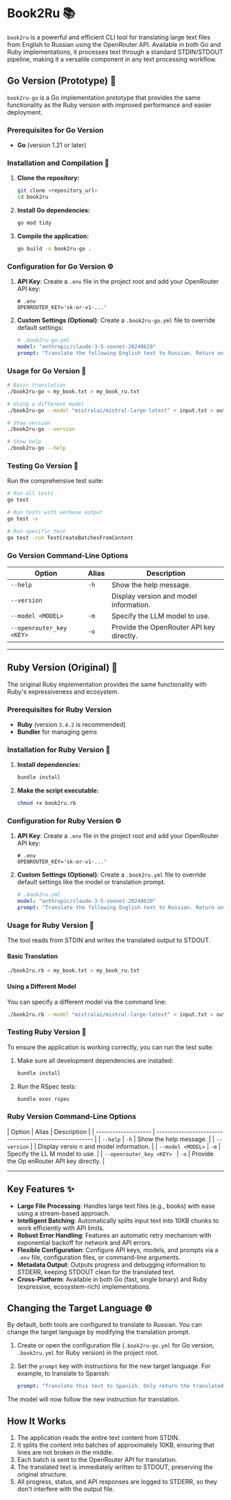 # Book2Ru 📚

`book2ru` is a powerful and efficient CLI tool for translating large text files from English to Russian using the
OpenRouter API. Available in both Go and Ruby implementations, it processes text through a standard STDIN/STDOUT
pipeline, making it a versatile component in any text processing workflow.

## Go Version (Prototype) 🚀

`book2ru-go` is a Go implementation prototype that provides the same functionality as the Ruby version with improved
performance and easier deployment.

### Prerequisites for Go Version

- **Go** (version 1.21 or later)

### Installation and Compilation 🔧

1. **Clone the repository:**
   ```bash
   git clone <repository_url>
   cd book2ru
   ```

2. **Install Go dependencies:**
   ```bash
   go mod tidy
   ```

3. **Compile the application:**
   ```bash
   go build -o book2ru-go .
   ```

### Configuration for Go Version ⚙️

1. **API Key**: Create a `.env` file in the project root and add your OpenRouter API key:
   ```env
   # .env
   OPENROUTER_KEY='sk-or-v1-...'
   ```

2. **Custom Settings (Optional)**: Create a `.book2ru-go.yml` file to override default settings:
   ```yaml
   # .book2ru-go.yml
   model: "anthropic/claude-3-5-sonnet-20240620"
   prompt: "Translate the following English text to Russian. Return only the translated text, preserving all original formatting and line breaks:"
   ```

### Usage for Go Version 📖

```bash
# Basic translation
./book2ru-go < my_book.txt > my_book_ru.txt

# Using a different model
./book2ru-go --model "mistralai/mistral-large-latest" < input.txt > output.txt

# Show version
./book2ru-go --version

# Show help
./book2ru-go --help
```

### Testing Go Version 🧪

Run the comprehensive test suite:

```bash
# Run all tests
go test

# Run tests with verbose output
go test -v

# Run specific test
go test -run TestCreateBatchesFromContent
```

### Go Version Command-Line Options

| Option               | Alias | Description                               |
| -------------------- | ----- | ----------------------------------------- |
| `--help`             | `-h`  | Show the help message.                    |
| `--version`          |       | Display version and model information.    |
| `--model <MODEL>`    | `-m`  | Specify the LLM model to use.             |
| `--openrouter_key <KEY>` | `-o`  | Provide the OpenRouter API key directly.  |

---

## Ruby Version (Original) 💎

The original Ruby implementation provides the same functionality with Ruby's expressiveness and ecosystem.

### Prerequisites for Ruby Version

- **Ruby** (version `3.4.2` is recommended)
- **Bundler** for managing gems

### Installation for Ruby Version 🚀

1. **Install dependencies:**
   ```bash
   bundle install
   ```

2. **Make the script executable:**
   ```bash
   chmod +x book2ru.rb
   ```

### Configuration for Ruby Version ⚙️

1. **API Key**: Create a `.env` file in the project root and add your OpenRouter API key:

   ```env
   # .env
   OPENROUTER_KEY='sk-or-v1-...'
   ```

2. **Custom Settings (Optional)**: Create a `.book2ru.yml` file to override default settings like the model or
   translation prompt.

   ```yaml
   # .book2ru.yml
   model: "anthropic/claude-3-5-sonnet-20240620"
   prompt: "Translate the following English text to Russian. Return only the translated text, preserving all original formatting and line breaks:"
   ```

### Usage for Ruby Version 📖

The tool reads from STDIN and writes the translated output to STDOUT.

#### Basic Translation

```bash
./book2ru.rb < my_book.txt > my_book_ru.txt
```

#### Using a Different Model

You can specify a different model via the command line:

```bash
./book2ru.rb --model "mistralai/mistral-large-latest" < input.txt > output.txt
```

### Testing Ruby Version 🧪

To ensure the application is working correctly, you can run the test suite:

1. Make sure all development dependencies are installed:
   ```bash
   bundle install
   ```

2. Run the RSpec tests:
   ```bash
   bundle exec rspec
   ```

### Ruby Version Command-Line Options

| Option               |  Alias | Description                                    |
| -------------------- | ------------------------------------------------------- |
| `--help`             |  `-h`  | Show the help      message.                    |
| `--version`          |  | Display versio           n and model information.    |
| `--model <MODEL>`       | `-m`  | Specify the LL   M model to use.             |
| `--openrouter_key <KEY> ` | `-o`  | Provide the Op enRouter API key directly.  |

---

## Key Features ✨

- **Large File Processing**: Handles large text files (e.g., books) with ease using a stream-based approach.
- **Intelligent Batching**: Automatically splits input text into 10KB chunks to work efficiently with API limits.
- **Robust Error Handling**: Features an automatic retry mechanism with exponential backoff for network and API errors.
- **Flexible Configuration**: Configure API keys, models, and prompts via a `.env` file, configuration files, or
  command-line arguments.
- **Metadata Output**: Outputs progress and debugging information to STDERR, keeping STDOUT clean for the translated
  text.
- **Cross-Platform**: Available in both Go (fast, single binary) and Ruby (expressive, ecosystem-rich) implementations.

## Changing the Target Language 🌐

By default, both tools are configured to translate to Russian. You can change the target language by modifying the
translation prompt.

1. Create or open the configuration file (`.book2ru-go.yml` for Go version, `.book2ru.yml` for Ruby version) in the
   project root.
2. Set the `prompt` key with instructions for the new target language. For example, to translate to Spanish:

   ```yaml
   prompt: "Translate this text to Spanish. Only return the translated text, nothing else:"
   ```

The model will now follow the new instruction for translation.

## How It Works

1. The application reads the entire text content from STDIN.
2. It splits the content into batches of approximately 10KB, ensuring that lines are not broken in the middle.
3. Each batch is sent to the OpenRouter API for translation.
4. The translated text is immediately written to STDOUT, preserving the original structure.
5. All progress, status, and API responses are logged to STDERR, so they don't interfere with the output file.
